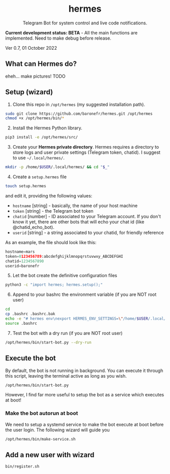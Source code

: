 <h1 align="center">hermes</h1>
<p align="center">Telegram Bot for system control and live code notifications.</p>

**Current development status: BETA** - All the main functions are implemented. Need to make debug before release.

Ver 0.7, 01 October 2022



## What can Hermes do?

eheh... make pictures! TODO


## Setup (wizard)

1) Clone this repo in `/opt/hermes` (my suggested installation path).
```bash
sudo git clone https://github.com/baronefr/hermes.git /opt/hermes
chmod +x /opt/hermes/bin/*
```

2) Install the Hermes Python library.
```bash
pip3 install -e /opt/hermes/src/
```


3) Create your **Hermes private directory**. Hermes requires a directory to store logs and user private settings (Telegram token, chatid). I suggest to use `~/.local/hermes/`.
```bash
mkdir -p /home/$USER/.local/hermes/ && cd "$_"
```


4) Create a `setup.hermes` file
```bash
touch setup.hermes
```
and edit it, providing the following values:
- `hostname` \[string\] - basically, the name of your host machine
- `token` \[string\] - the Telegram bot token
- `chatid` \[number\] - ID associated to your Telegram account. If you don't know it yet, there are other bots that will echo your chat id (like @chatid\_echo\_bot).
- `userid` \[string\] - a string associated to your chatid, for friendly reference

As an example, the file should look like this:
```python
hostname=mars
token=0123456789:abcdefghijklmnopqrstuvwxy_ABCDEFGHI
chatid=1234567890
userid=baronefr
```


5) Let the bot create the definitive configuration files
```bash
python3 -c "import hermes; hermes.setup();"
```


6) Append to your bashrc the environment variable (if you are NOT root user)
```bash
cd
cp .bashrc .bashrc.bak
echo -e "# hermes env\nexport HERMES_ENV_SETTINGS=\"/home/$USER/.local/hermes/settings.ini\"" >> .bashrc
source .bashrc
```

7) Test the bot with a dry run (if you are NOT root user)
```bash
/opt/hermes/bin/start-bot.py --dry-run
```




## Execute the bot

By default, the bot is not running in background. You can execute it through this script, leaving the terminal active as long as you wish.
```bash
/opt/hermes/bin/start-bot.py
```
However, I find far more useful to setup the bot as a service which executes at boot!


### Make the bot autorun at boot

We need to setup a systemd service to make the bot execute at boot before the user login. The following wizard will guide you

```bash
/opt/hermes/bin/make-service.sh
```




## Add a new user with wizard

```bash
bin/register.sh
```







